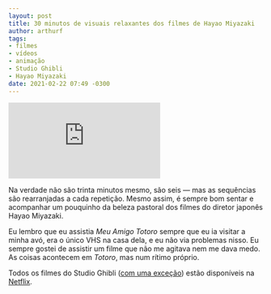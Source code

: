 ```yaml
---
layout: post
title: 30 minutos de visuais relaxantes dos filmes de Hayao Miyazaki
author: arthurf
tags:
- filmes
- vídeos
- animação
- Studio Ghibli
- Hayao Miyazaki
date: 2021-02-22 07:49 -0300
---
```

<iframe class="full-width" src="https://www.youtube-nocookie.com/embed/z9Ug-3qhrwY" frameborder="0" allow="accelerometer; autoplay; clipboard-write; encrypted-media; gyroscope; picture-in-picture" allowfullscreen></iframe>

Na verdade não são trinta minutos mesmo, são seis — mas as sequências são rearranjadas a cada repetição. Mesmo assim, é sempre bom sentar e acompanhar um pouquinho da beleza pastoral dos filmes do diretor japonês Hayao Miyazaki.

Eu lembro que eu assistia *Meu Amigo Totoro* sempre que eu ia visitar a minha avó, era o único VHS na casa dela, e eu não via problemas nisso. Eu sempre gostei de assistir um filme que não me agitava nem me dava medo. As coisas acontecem em *Totoro*, mas num rítimo próprio.

Todos os filmes do Studio Ghibli ([com uma exceção](https://studioghibli.com.br/filmografia/tumulo-dos-vagalumes/)) estão disponíveis na [Netflix](https://www.netflix.com/browse/genre/81227213).
